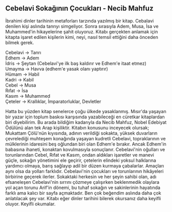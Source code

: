## Cebelavi Sokağının Çocukları - Necib Mahfuz

İbrahimi dinler tarihinin metaforları tarzında yazılmış bir kitap. Cebalavi denilen kişi aslında tanrıyı simgeliyor. Sonra sırasıyla Adem, Musa, İsa ve Muhammed'in hikayelerine şahit oluyoruz. Kitabı gerçekten anlamak için kitapta işaret edilen kişilerin kimi, neyi, nasıl temsil ettiğini daha önceden bilmek gerek. 

Cebelavi -> Tanrı\
Edhem    -> Adem\
İdris    -> Şeytan (Cebelavi'ye ilk baş kaldırır ve Edhem'e itaat etmez)\
Umayma   -> Havva (edhem'e yasak olanı yaptırır)\
Hümam    -> Habil\
Kadri    -> Kabil\
Cebel    -> Musa\
Rıfat    -> İsa\
Kasım    -> Muhammed\
Çeteler  -> Krallıklar, İmparatorluklar, Devletler

Hatta bu yüzden kitap senelerce çoğu ülkede yasaklanmış. Mısır'da yaşayan bir yazar için toplum baskısı karşısında yazabileceği en cüretkar kitaplardan biri diyebilirim. Bu arada bildiğim kadarıyla da Necib Mahfuz, Nobel Edebiyat Ödülünü alan tek Arap kişiliktir. Kitabın konusunu inceyecek olursak; Mukattam Çölü'nün kıyısında, adının verildiği sokakta, yüksek duvarların çevrelediği muhteşem konağında yaşayan kudretli Cebelavi, topraklarının ve mülklerinin idaresini beş oğlundan biri olan Edhem'e bırakır. Ancak Edhem'in babasına ihaneti, konaktan kovulmasıyla sonuçlanır. Cebelavi'nin oğulları ve torunlarından Cebel, Rıfat ve Kasım, ondan aldıkları işaretler ve manevi güçle, sokağın yönetimini ele geçirir, çetelerin elindeki yoksul halklarına yardımcı olmaya, barış sağlayıp adil bir düzen kurmaya çabalarlar. Amaçları aynı olsa da yolları farklıdır. Cebelavi'nin çocukları ve torunlarının hikâyeleri birbirine geçerek ilerler. Sokaktaki herkesin ve her şeyin sahibi olan, adı efsaneleşen Cebelavi'nin sırrını çözmeye çalışırken beklenmedik olaylara yol açan torunu Arif'in dönemi, bu tuhaf sokağın ve sakinlerinin hayatında farklı ama kalıcı bir sayfa açmaktadır. Ben çok beğendim aslında daha çok anlatılacak şey var. Kitabı eğer dinler tarihini bilerek okursanız daha keyifli oluyor. Keyifli okumalar.

